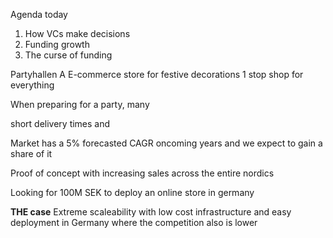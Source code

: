 Agenda today
1. How VCs make decisions
2. Funding growth
3. The curse of funding




Partyhallen
A E-commerce store for festive decorations
1 stop shop for everything

When preparing for a party, many 

short delivery times and

Market has a 5% forecasted CAGR oncoming years and we expect to gain a share of it

Proof of concept with increasing sales across the entire nordics

Looking for 100M SEK to deploy an online store in germany

**THE case**
Extreme scaleability with low cost infrastructure and easy deployment in Germany where the competition also is lower




